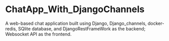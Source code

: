 # ChatApp_With_DjangoChannels
A web-based chat application built using Django, Django_channels, docker-redis, SQlite database, and DjangoRestFrameWork as the backend; Websocket API as the frontend.
